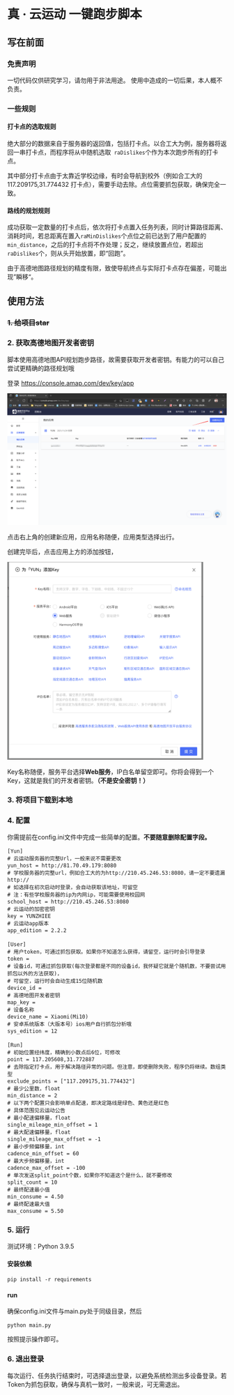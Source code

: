 # 真 · 云运动 一键跑步脚本

## 写在前面

### 免责声明

一切代码仅供研究学习，请勿用于非法用途。
使用中造成的一切后果，本人概不负责。

### 一些规则

#### 打卡点的选取规则

绝大部分的数据来自于服务器的返回值，包括打卡点。以合工大为例，服务器将返回一串打卡点，而程序将从中随机选取` raDislikes`个作为本次跑步所有的打卡点。

其中部分打卡点由于太靠近学校边缘，有时会导航到校外（例如合工大的 117.209175,31.774432 打卡点），需要手动去除。点位需要抓包获取，确保完全一致。

#### 路线的规划规则

成功获取一定数量的打卡点后，依次将打卡点置入任务列表，同时计算路径距离、消耗时间，若总距离在置入`raMinDislikes`个点位之前已达到了用户配置的`min_distance`，之后的打卡点将不作处理；反之，继续放置点位，若超出`raDislikes`个，则从头开始放置，即“回跑”。

由于高德地图路径规划的精度有限，致使导航终点与实际打卡点存在偏差，可能出现”瞬移“。

## 使用方法

### ~~1. 给项目star~~

### 2. 获取高德地图开发者密钥

脚本使用高德地图API规划跑步路径，故需要获取开发者密钥。有能力的可以自己尝试更精确的路径规划哦

登录 https://console.amap.com/dev/key/app 

![image](https://github.com/kontori/images/raw/main/yun-1.png)

点击右上角的创建新应用，应用名称随便，应用类型选择出行。

创建完毕后，点击应用上方的添加按钮，

<img src="https://github.com/kontori/images/raw/main/yun-2.png" alt="" width="450">

Key名称随便，服务平台选择**Web服务**，IP白名单留空即可。你将会得到一个Key，这就是我们的开发者密钥。**（不是安全密钥！）**

### 3. 将项目下载到本地

### 4. 配置

你需提前在config.ini文件中完成一些简单的配置。**不要随意删除配置字段。**

```
[Yun]
# 云运动服务器的完整Url，一般来说不需要更改
yun_host = http://81.70.49.179:8080
# 学校服务器的完整url，例如合工大的为http://210.45.246.53:8080，请一定不要遗漏 http:// 
# 如选择在初次启动时登录，会自动获取该地址，可留空
# 注：有些学校服务器的ip为内网ip，可能需要使用校园网
school_host = http://210.45.246.53:8080
# 云运动的加密密钥
key = YUNZHIEE
# 云运动app版本
app_edition = 2.2.2

[User]
# 用户token，可通过抓包获取。如果你不知道怎么获得，请留空，运行时会引导登录
token = 
# 设备id，可通过抓包获取(每次登录都是不同的设备id，我怀疑它就是个随机数，不要尝试用抓包以外的方法获取)，
# 可留空，运行时会自动生成15位随机数
device_id = 
# 高德地图开发者密钥
map_key = 
# 设备名称
device_name = Xiaomi(Mi10)
# 安卓系统版本（大版本号）ios用户自行抓包分析哦
sys_edition = 12

[Run]
# 初始位置经纬度，精确到小数点后6位，可修改
point = 117.205608,31.772887
# 去除指定打卡点，用于解决路径异常的问题。但注意，即使删除失败，程序仍将继续。数组类型
exclude_points = ["117.209175,31.774432"]
# 最少公里数，float
min_distance = 2
# 以下两个配置只会影响单点配速，即决定路线是绿色、黄色还是红色
# 具体范围见云运动公告
# 最小配速偏移量，float
single_mileage_min_offset = 1
# 最大配速偏移量，float
single_mileage_max_offset = -1
# 最小步频偏移量，int
cadence_min_offset = 60
# 最大步频偏移量，int
cadence_max_offset = -100
# 单次发送split_point个数，如果你不知道这个是什么，就不要修改
split_count = 10
# 最终配速最小值
min_consume = 4.50
# 最终配速最大值
max_consume = 5.50
```

### 5. 运行

测试环境：Python 3.9.5

#### 安装依赖

```
pip install -r requirements
```

#### run

确保config.ini文件与main.py处于同级目录，然后

```
python main.py
```

按照提示操作即可。

### 6. 退出登录

每次运行、任务执行结束时，可选择退出登录，以避免系统检测出多设备登录。若Token为抓包获取，确保与真机一致时，一般来说，可无需退出。
